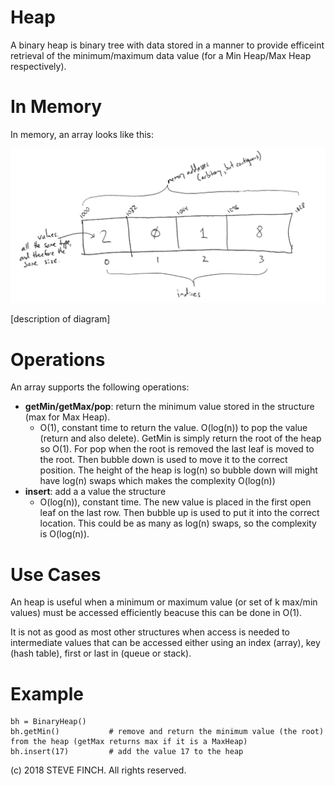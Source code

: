 # Heap

A binary heap is binary tree with data stored in a manner to provide efficeint retrieval of the minimum/maximum data value (for a Min Heap/Max Heap respectively).

# In Memory

In memory, an array looks like this:

![Image of Array in Memory](images/array_memory.png)

\[description of diagram\]

# Operations

An array supports the following operations:

* **getMin/getMax/pop**: return the minimum value stored in the structure (max for Max Heap).
  * O(1), constant time to return the value. O(log(n)) to pop the value (return and also delete). GetMin is simply return the root of the heap so O(1). For pop when the root is removed the last leaf is moved to the root. Then bubble down is used to move it to the correct position. The height of the heap is log(n) so bubble down will might have log(n) swaps which makes the complexity O(log(n))
* **insert**: add a a value the structure
  * O(log(n)), constant time. The new value is placed in the first open leaf on the last row. Then bubble up is used to put it into the correct location. This could be as many as log(n) swaps, so the complexity is O(log(n)).


# Use Cases

An heap is useful when a minimum or maximum value (or set of k max/min values) must be accessed efficiently beacuse this can be done in O(1).

It is not as good as most other structures when access is needed to intermediate values that can be accessed either using an index (array), key (hash table), first or last in (queue or stack).

# Example

```
bh = BinaryHeap()
bh.getMin()           # remove and return the minimum value (the root) from the heap (getMax returns max if it is a MaxHeap)
bh.insert(17)         # add the value 17 to the heap
```

(c) 2018 STEVE FINCH. All rights reserved.
